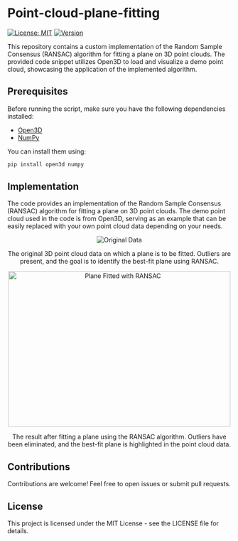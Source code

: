 # Point-cloud-plane-fitting
[![License: MIT](https://img.shields.io/badge/License-MIT-yellow.svg)](https://opensource.org/licenses/MIT)
[![Version](https://img.shields.io/badge/Version-1.0-blue)](https://github.com/Amenephous/Point-cloud-plane-fitting/releases)


This repository contains a custom implementation of the Random Sample Consensus (RANSAC) algorithm for fitting a plane on 3D point clouds. The provided code snippet utilizes Open3D to load and visualize a demo point cloud, showcasing the application of the implemented algorithm.

## Prerequisites

Before running the script, make sure you have the following dependencies installed:
- [Open3D](http://www.open3d.org/)
- [NumPy](https://numpy.org/)

  
You can install them using:
```bash
pip install open3d numpy
```

## Implementation

The code provides an implementation of the Random Sample Consensus (RANSAC) algorithm for fitting a plane on 3D point clouds. The demo point cloud used in the code is from Open3D, serving as an example that can be easily replaced with your own point cloud data depending on your needs.


<div style="text-align:center">
  <img src="https://github.com/Amenephous/Point-cloud-plane-fitting/assets/48127920/04fa0bdd-2e72-499a-80ee-aae9bd2ed233" alt="Original Data">
  <p>The original 3D point cloud data on which a plane is to be fitted. Outliers are present, and the goal is to identify the best-fit plane using RANSAC.</p>
</div>

<div style="text-align:center">
  <img src="https://github.com/Amenephous/Point-cloud-plane-fitting/assets/48127920/5d701b8b-efb7-4d0f-b7ec-3ec071f40c07" width="500" height="350" alt="Plane Fitted with RANSAC">
  <p>The result after fitting a plane using the RANSAC algorithm. Outliers have been eliminated, and the best-fit plane is highlighted in the point cloud data.</p>
</div>

## Contributions

Contributions are welcome! Feel free to open issues or submit pull requests.
## License

This project is licensed under the MIT License - see the LICENSE file for details.
